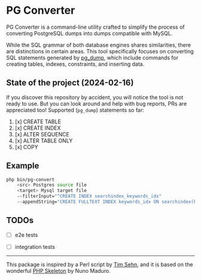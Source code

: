 # PG Converter

PG Converter is a command-line utility crafted to simplify the process of converting PostgreSQL dumps into dumps compatible with MySQL.

While the SQL grammar of both database engines shares similarities, there are distinctions in certain areas. This tool specifically focuses on converting SQL statements generated by [pg_dump](https://www.postgresql.org/docs/current/app-pgdump.html), which include commands for creating tables, indexes, constraints, and inserting data.


## State of the project (2024-02-16)

If you discover this repository by accident, you will notice the tool is not ready to use. But you can look around and help with bug reports, PRs are appreciated too!
Supported (`pg_dump`) statements so far: 

1. [x] CREATE TABLE
2. [x] CREATE INDEX
3. [x] ALTER SEQUENCE
4. [x] ALTER TABLE ONLY
5. [x] COPY


## Example 

```bash
php bin/pg-convert 
    <src> Postgres source file
    <target> Mysql target file
    --filterInput="^CREATE INDEX searchindex_keywords_idx"
    --appendString="CREATE FULLTEXT INDEX keywords_idx ON searchindex(keywords);"
```




## TODOs

- [ ] e2e tests
- [ ] integration tests



---

This package is inspired by a Perl script by [Tim Sehn](https://github.com/dolthub/pg2mysql), and it is 
based on the wonderful [PHP Skeleton](https://github.com/nunomaduro/skeleton-php/) by Nuno Maduro. 

